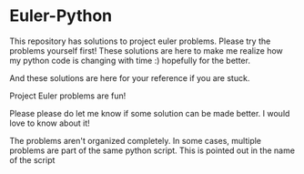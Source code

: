 Euler-Python
============

This repository has solutions to project euler problems. Please try the problems yourself first! These solutions are here to make me realize how my python code is changing with time :) hopefully for the better. 

And these solutions are here for your reference if you are stuck. 

Project Euler problems are fun! 

Please please do let me know if some solution can be made better. I would love to know about it! 

The problems aren't organized completely. In some cases, multiple problems are part of the same python script. This is pointed out in the name of the script

